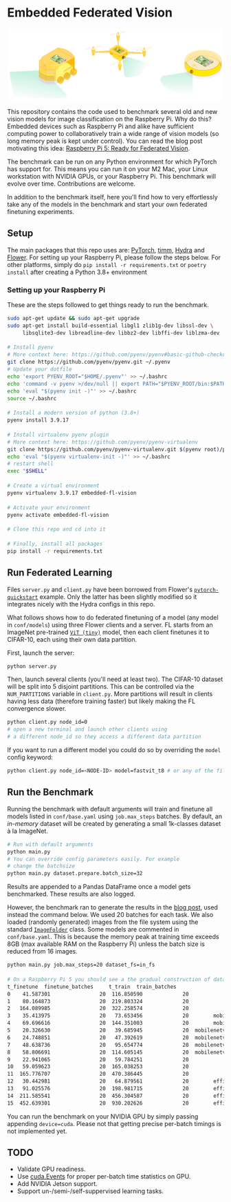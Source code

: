 # Embedded Federated Vision


![embedded-federated-vision diagram](_static/embedded_federated_vision.jpg)

This repository contains the code used to benchmark several old and new vision models for image classification on the Raspberry Pi. Why do this? Embedded devices such as Raspberry Pi and alike have sufficient computing power to collaboratively train a wide range of vision models (so long memory peak is kept under control). You can read the blog post motivating this idea: [Raspberry Pi 5: Ready for Federated Vision](https://flower.dev/blog/2023-12-07-raspberrypi-is-ready-for-fl/).

The benchmark can be run on any Python environment for which PyTorch has support for. This means you can run it on your M2 Mac, your Linux workstation with NVIDIA GPUs, or your Raspberry Pi. This benchmark will evolve over time. Contributions are welcome.

In addition to the benchmark itself, here you'll find how to very effortlessly take any of the models in the benchmark and start your own federated finetuning experiments. 

## Setup

The main packages that this repo uses are: [PyTorch](https://pytorch.org/), [timm](https://github.com/huggingface/pytorch-image-models), [Hydra](https://hydra.cc/) and [Flower](https://flower.dev/).
For setting up your Raspberry Pi, please follow the steps below. For other platforms, simply do `pip install -r requirements.txt` or `poetry install` after creating a Python 3.8+ environment

### Setting up your Raspberry Pi

These are the steps followed to get things ready to run the benchmark.

```bash
sudo apt-get update && sudo apt-get upgrade
sudo apt-get install build-essential libgl1 zlib1g-dev libssl-dev \
     libsqlite3-dev libreadline-dev libbz2-dev libffi-dev liblzma-dev

# Install pyenv
# More context here: https://github.com/pyenv/pyenv#basic-github-checkout
git clone https://github.com/pyenv/pyenv.git ~/.pyenv
# Update your dotfile
echo 'export PYENV_ROOT="$HOME/.pyenv"' >> ~/.bashrc
echo 'command -v pyenv >/dev/null || export PATH="$PYENV_ROOT/bin:$PATH"' >> ~/.bashrc
echo 'eval "$(pyenv init -)"' >> ~/.bashrc
source ~/.bashrc

# Install a modern version of python (3.8+)
pyenv install 3.9.17

# Install virtualenv pyenv plugin
# More context here: https://github.com/pyenv/pyenv-virtualenv
git clone https://github.com/pyenv/pyenv-virtualenv.git $(pyenv root)/plugins/pyenv-virtualenv
echo 'eval "$(pyenv virtualenv-init -)"' >> ~/.bashrc
# restart shell
exec "$SHELL"

# Create a virtual environment
pyenv virtualenv 3.9.17 embedded-fl-vision

# Activate your environment
pyenv activate embedded-fl-vision

# Clone this repo and cd into it

# Finally, install all packages
pip install -r requirements.txt
```

## Run Federated Learning

Files `server.py` and `client.py` have been borrowed from Flower's [`pytorch-quickstart`](https://github.com/adap/flower/tree/main/examples/quickstart-pytorch) example. Only the latter has been slightly modified so it integrates nicely with the Hydra configs in this repo.

What follows shows how to do federated finetuning of a model (any model in `conf/models`) using three Flower clients and a server. FL starts from an ImageNet pre-trained [`ViT (tiny)`](https://huggingface.co/timm/vit_tiny_patch16_224.augreg_in21k) model, then each client finetunes it to CIFAR-10, each using their own data partition. 

First, launch the server:
```bash
python server.py
```

Then, launch several clients (you'll need at least two). The CIFAR-10 dataset will be split into 5 disjoint partitions. This can be controlled via the `NUM_PARTITIONS` variable in `client.py`. More partitions will result in clients having less data (therefore training faster) but likely making the FL convergence slower.

```bash
python client.py node_id=0
# open a new terminal and launch other clients using
# a different node_id so they access a different data partition
```


If you want to run a different model you could do so by overriding the `model` config keyword:

```bash
python client.py node_id=<NODE-ID> model=fastvit_t8 # or any of the filenames in conf/model
```


## Run the Benchmark

Running the benchmark with default arguments will train and finetune all models listed in `conf/base.yaml` using `job.max_steps` batches. By default, an _in-memory_ dataset will be created by generating a small 1k-classes dataset à la ImageNet.

```bash
# Run with default arguments
python main.py
# You can override config parameters easily. For example
# change the batchsize
python main.py dataset.prepare.batch_size=32 
```
Results are appended to a Pandas DataFrame once a model gets benchmarked. These results are also logged.

However, the benchmark ran to generate the results in the [blog post](https://flower.dev/blog/2023-12-07-raspberrypi-is-ready-for-fl/), used instead the command below. We used 20 batches for each task. We also loaded (randomly generated) images from the file system using the standard [`ImageFolder`](https://pytorch.org/vision/stable/generated/torchvision.datasets.ImageFolder.html) class. Some models are commented in `conf/base.yaml`. This is because the memory peak at training time exceeds 8GB (max available RAM on the Raspberry Pi) unless the batch size is reduced from 16 images.

```bash
python main.py job.max_steps=20 dataset_fs=in_fs

# On a Raspberry Pi 5 you should see a the gradual construction of dataframe similar to this
t_finetune  finetune_batches     t_train  train_batches                  model  num_classes  num_images    input_shape  parameters  gmacs   top1   top5
0    41.587301                20  116.850590             20               resnet18         1000        1000  [3, 224, 224]        11.7   1.80  69.76  89.07
1    80.164873                20  219.803324             20               resnet34         1000        1000  [3, 224, 224]        21.8   3.68  73.31  91.42
2   164.089985                20  322.258574             20               resnet50         1000        1000  [3, 224, 224]        35.6   4.10  78.05  93.78
3    35.413975                20   73.653456             20        mobilenetv2_050         1000        1000  [3, 224, 224]         2.0   0.10  65.95  86.08
4    69.696616                20  144.351003             20        mobilenetv2_100         1000        1000  [3, 224, 224]         6.1   0.60  72.97  91.02
5    20.326630                20   39.685945             20  mobilenetv3_small_075         1000        1000  [3, 224, 224]         2.0   0.04  65.40    NaN
6    24.748851                20   47.392619             20  mobilenetv3_small_100         1000        1000  [3, 224, 224]         2.5   0.06  67.40    NaN
7    48.638736                20   95.654774             20  mobilenetv3_large_075         1000        1000  [3, 224, 224]         4.0   0.12  73.30    NaN
8    58.806691                20  114.605145             20  mobilenetv3_large_100         1000        1000  [3, 224, 224]         5.5   0.20  75.20    NaN
9    22.941065                20   59.784251             20               vit_tiny         1000        1000  [3, 224, 224]         5.7   1.10  75.46  92.84
10   59.059623                20  165.038253             20              vit_small         1000        1000  [3, 224, 224]        21.7   4.30  78.85  94.29
11  165.776707                20  470.386445             20               vit_base         1000        1000  [3, 224, 224]        85.8  16.90  79.15  94.09
12   30.442981                20   64.879561             20        efficientvit_b0         1000        1000  [3, 224, 224]         3.4   0.10    NaN    NaN
13   91.025576                20  198.981715             20        efficientvit_b1         1000        1000  [3, 224, 224]         9.1   0.50  79.39  94.35
14  211.585541                20  456.304587             20        efficientvit_b2         1000        1000  [3, 224, 224]        24.3   1.60  82.10  95.78
15  452.639301                20  930.202626             20        efficientvit_b3         1000        1000  [3, 224, 224]        48.6   4.00  83.47  96.36
```

You can run the benchmark on your NVIDIA GPU by simply passing appending `device=cuda`. Please not that getting precise per-batch timings is not implemented yet.


## TODO

- Validate GPU readiness.
- Use [cuda.Events](https://pytorch.org/docs/stable/generated/torch.cuda.Event.html) for proper per-batch time statistics on GPU.
- Add NVIDIA Jetson support.
- Support un-/semi-/self-suppervised learning tasks.

